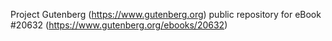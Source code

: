 Project Gutenberg (https://www.gutenberg.org) public repository for eBook #20632 (https://www.gutenberg.org/ebooks/20632)
